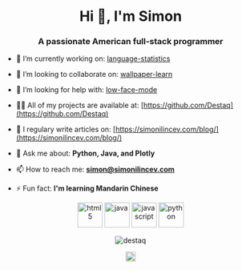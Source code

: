 <h1 align="center">Hi 👋, I'm Simon</h1>
<h3 align="center">A passionate American full-stack programmer</h3>

- 🔭  I’m currently working on: [language-statistics](https://github.com/Destaq/language-statistics)

- 👯  I’m looking to collaborate on: [wallpaper-learn](https://github.com/Destaq/wallpaper-learn)

- 🤔  I’m looking for help with: [low-face-mode](https://github.com/Destaq/low-face-mode)

- 👨‍💻  All of my projects are available at: [https://github.com/Destaq](https://github.com/Destaq)

- 📝  I regulary write articles on: [https://simonilincev.com/blog/](https://simonilincev.com/blog/)

- 💬  Ask me about: **Python, Java, and Plotly**

- 📫  How to reach me: **simon@simonilincev.com**

- ⚡  Fun fact: **I'm learning Mandarin Chinese**
<p align="center">
  
  <img src="https://cdn4.iconfinder.com/data/icons/flat-brand-logo-2/512/html5-256.png" alt="html5" width="50" height="50"/>
  
  <img src="https://cdn4.iconfinder.com/data/icons/logos-and-brands/512/181_Java_logo_logos-256.png" alt="java" width="50" height="50"/>
  
  <img src="https://cdn.icon-icons.com/icons2/2108/PNG/512/javascript_icon_130900.png" alt="javascript" width="50" height="50"/> 
  
  <img src="https://cdn4.iconfinder.com/data/icons/logos-and-brands/512/267_Python_logo-256.png" alt="python" width="50" height="50"/>
  </p>
<p align="center"> <img src="https://github-readme-stats.vercel.app/api?username=destaq&show_icons=true" alt="destaq" /> </p>

<p align="center">
<a href="https://stackoverflow.com/destaq" target="blank"><img align="center" src="https://cdn.jsdelivr.net/npm/simple-icons@3.0.1/icons/stackoverflow.svg" alt="destaq" height="20" width="20" /></a>
</p>
